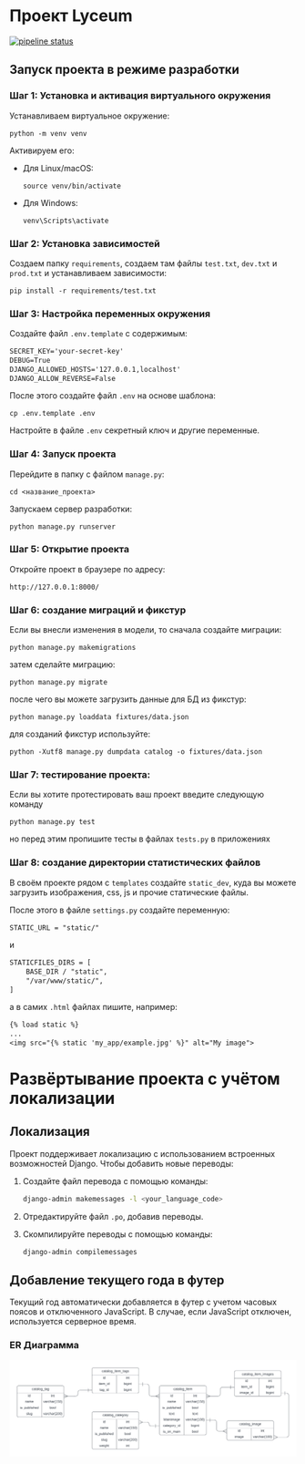 # Проект Lyceum

[![pipeline status](https://gitlab.crja72.ru/django/2024/autumn/course/students/172792-mario12526-course-1187/badges/main/pipeline.svg)](https://gitlab.crja72.ru/django/2024/autumn/course/students/172792-mario12526-course-1187/-/commits/main)

## Запуск проекта в режиме разработки

### Шаг 1: Установка и активация виртуального окружения

Устанавливаем виртуальное окружение:
```commandline
python -m venv venv
```

Активируем его:
- Для Linux/macOS:
    ```
    source venv/bin/activate
    ```
- Для Windows:
    ```
    venv\Scripts\activate
    ```

### Шаг 2: Установка зависимостей

Создаем папку `requirements`, создаем там файлы `test.txt`, `dev.txt` и `prod.txt` 
и устанавливаем зависимости:
```commandline
pip install -r requirements/test.txt
```

### Шаг 3: Настройка переменных окружения

Создайте файл `.env.template` с содержимым:
```
SECRET_KEY='your-secret-key' 
DEBUG=True
DJANGO_ALLOWED_HOSTS='127.0.0.1,localhost'
DJANGO_ALLOW_REVERSE=False
```

После этого создайте файл `.env` на основе шаблона:
```
cp .env.template .env
```

Настройте в файле `.env` секретный ключ и другие переменные.

### Шаг 4: Запуск проекта

Перейдите в папку с файлом `manage.py`:
```
cd <название_проекта>
```

Запускаем сервер разработки:
```commandline
python manage.py runserver
```

### Шаг 5: Открытие проекта

Откройте проект в браузере по адресу:
```
http://127.0.0.1:8000/
```

### Шаг 6: создание миграций и фикстур
Если вы внесли изменения в модели, то сначала создайте миграции:
```commandline
python manage.py makemigrations
```
затем сделайте миграцию:
```commandline
python manage.py migrate
```
после чего вы можете загрузить данные для БД из фикстур:
```commandline
python manage.py loaddata fixtures/data.json
```
для созданий фикстур используйте:
```commandline
python -Xutf8 manage.py dumpdata catalog -o fixtures/data.json
```

### Шаг 7: тестирование проекта:
Если вы хотите протестировать ваш проект введите следующую команду
```commandline
python manage.py test
```
но перед этим пропишите тесты в файлах `tests.py` в приложениях

### Шаг 8: создание директории статистических файлов
В своём проекте рядом с `templates` создайте `static_dev`, куда 
вы можете загрузить изображения, css, js и прочие статические файлы.

После этого в файле `settings.py` создайте переменную:
```commandline
STATIC_URL = "static/"
```
и
```commandline
STATICFILES_DIRS = [
    BASE_DIR / "static",
    "/var/www/static/",
]
```
а в самих `.html` файлах пишите, например:
```commandline
{% load static %}
...
<img src="{% static 'my_app/example.jpg' %}" alt="My image">
```

# Развёртывание проекта с учётом локализации

## Локализация

Проект поддерживает локализацию с использованием встроенных возможностей Django. Чтобы добавить новые переводы:

1. Создайте файл перевода с помощью команды:
    ```bash
    django-admin makemessages -l <your_language_code>
    ```

2. Отредактируйте файл `.po`, добавив переводы.

3. Скомпилируйте переводы с помощью команды:
    ```bash
    django-admin compilemessages
    ```

## Добавление текущего года в футер

Текущий год автоматически добавляется в футер с учетом часовых поясов и отключенного JavaScript. В случае, если JavaScript отключен, используется серверное время.

### ER Диаграмма

![QuickDBD-export](ER.jpg)
